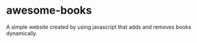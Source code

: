 # awesome-books
A simple website created by using javascript that adds and removes books dynamically.
